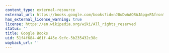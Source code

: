 ```yaml
---
content_type: external-resource
external_url: https://books.google.com/books?id=nJ0uDwAAQBAJ&pg=PAfrontcover#v=onepage&q&f=false
has_external_license_warning: true
license: https://en.wikipedia.org/wiki/All_rights_reserved
status: ''
title: Google Books
uid: 51f4f684-461f-445e-9cfc-5b235432c38c
wayback_url: ''
---
```

